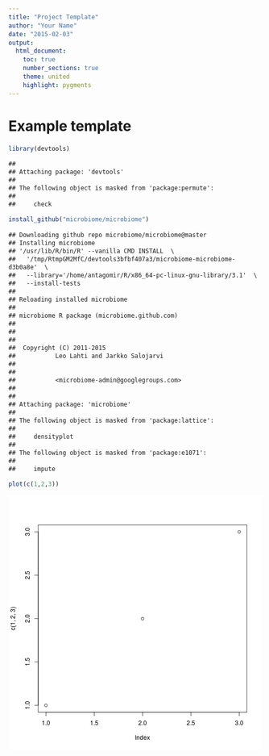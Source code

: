 ```yaml
---
title: "Project Template"
author: "Your Name"
date: "2015-02-03"
output:
  html_document:
    toc: true
    number_sections: true
    theme: united
    highlight: pygments
---
```

<!--
  %\VignetteEngine{knitr::rmarkdown}
  %\VignetteIndexEntry{Project Template}
  %\usepackage[utf8]{inputenc}
-->


Example template
===========


```r
library(devtools)
```

```
## 
## Attaching package: 'devtools'
## 
## The following object is masked from 'package:permute':
## 
##     check
```

```r
install_github("microbiome/microbiome")
```

```
## Downloading github repo microbiome/microbiome@master
## Installing microbiome
## '/usr/lib/R/bin/R' --vanilla CMD INSTALL  \
##   '/tmp/RtmpGM2MfC/devtools3bfbf407a3/microbiome-microbiome-d3b0a8e'  \
##   --library='/home/antagomir/R/x86_64-pc-linux-gnu-library/3.1'  \
##   --install-tests 
## 
## Reloading installed microbiome
## 
## microbiome R package (microbiome.github.com)
##           
## 
## 
##  Copyright (C) 2011-2015
##           Leo Lahti and Jarkko Salojarvi 
## 
##         
##           <microbiome-admin@googlegroups.com>
## 
## 
## Attaching package: 'microbiome'
## 
## The following object is masked from 'package:lattice':
## 
##     densityplot
## 
## The following object is masked from 'package:e1071':
## 
##     impute
```

```r
plot(c(1,2,3))
```

![plot of chunk install2](figure/install2-1.png) 

